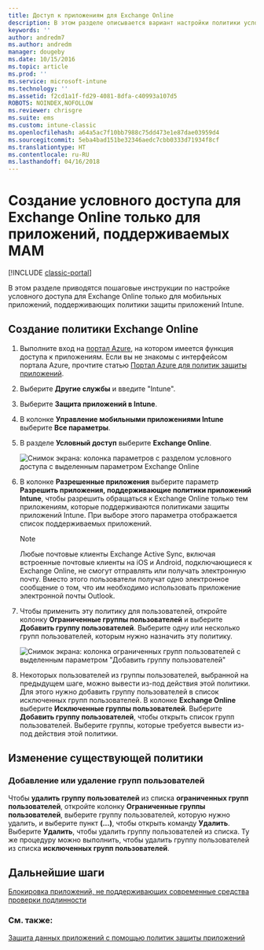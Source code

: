 ```yaml
---
title: Доступ к приложениям для Exchange Online
description: В этом разделе описывается вариант настройки политики условного доступа для приложений MAM.
keywords: ''
author: andredm7
ms.author: andredm
manager: dougeby
ms.date: 10/15/2016
ms.topic: article
ms.prod: ''
ms.service: microsoft-intune
ms.technology: ''
ms.assetid: f2cd1a1f-fd29-4081-8dfa-c40993a107d5
ROBOTS: NOINDEX,NOFOLLOW
ms.reviewer: chrisgre
ms.suite: ems
ms.custom: intune-classic
ms.openlocfilehash: a64a5ac7f10bb7988c75dd473e1e87dae03959d4
ms.sourcegitcommit: 5eba4bad151be32346aedc7cbb0333d71934f8cf
ms.translationtype: HT
ms.contentlocale: ru-RU
ms.lasthandoff: 04/16/2018
---
```

# <a name="create-an-exchange-online-conditional-access-to-only-allow-apps-supported-by-mam"></a>Создание условного доступа для Exchange Online только для приложений, поддерживаемых MAM

[!INCLUDE [classic-portal](../includes/classic-portal.md)]

В этом разделе приводятся пошаговые инструкции по настройке условного доступа для Exchange Online только для мобильных приложений, поддерживающих политики защиты приложений Intune.


## <a name="create-an-exchange-online-policy"></a>Создание политики Exchange Online
1.  Выполните вход на [портал Azure](https://portal.azure.com), на котором имеется функция доступа к приложениям. Если вы не знакомы с интерфейсом портала Azure, прочтите статью [Портал Azure для политик защиты приложений](azure-portal-for-microsoft-intune-mam-policies.md).

2.  Выберите **Другие службы** и введите "Intune".

3.  Выберите **Защита приложений в Intune**.

4.  В колонке **Управление мобильными приложениями Intune** выберите **Все параметры**.

5.  В разделе **Условный доступ** выберите **Exchange Online**.

    ![Снимок экрана: колонка параметров с разделом условного доступа с выделенным параметром Exchange Online](../media/MAM-conditional-access-1.png)

6. В колонке **Разрешенные приложения** выберите параметр **Разрешить приложения, поддерживающие политики приложений Intune**, чтобы разрешить обращаться к Exchange Online только тем приложениям, которые поддерживаются политиками защиты приложений Intune. При выборе этого параметра отображается список поддерживаемых приложений.

    >[!NOTE]
    >Любые почтовые клиенты Exchange Active Sync, включая встроенные почтовые клиенты на iOS и Android, подключающиеся к Exchange Online, не смогут отправлять или получать электронную почту. Вместо этого пользователи получат одно электронное сообщение о том, что им необходимо использовать приложение электронной почты Outlook.

7. Чтобы применить эту политику для пользователей, откройте колонку **Ограниченные группы пользователей** и выберите **Добавить группу пользователей**. Выберите одну или несколько групп пользователей, которым нужно назначить эту политику.

    ![Снимок экрана: колонка ограниченных групп пользователей с выделенным параметром "Добавить группу пользователей"](../media/mam-ca-add-user-group.png)

8. Некоторых пользователей из группы пользователей, выбранной на предыдущем шаге, можно вывести из-под действия этой политики. Для этого нужно добавить группу пользователей в список исключенных групп пользователей. В колонке **Exchange Online** выберите **Исключенные группы пользователей**. Выберите **Добавить группу пользователей**, чтобы открыть список групп пользователей. Выберите группы, которые требуется вывести из-под действия этой политики.  

## <a name="modify-an-existing-policy"></a>Изменение существующей политики
### <a name="add-or-delete-user-groups"></a>Добавление или удаление групп пользователей

Чтобы **удалить группу пользователей** из списка **ограниченных групп пользователей**, откройте колонку **Ограниченные группы пользователей**, выберите группу пользователей, которую нужно удалить, и выберите пункт **(...)**, чтобы открыть команду **Удалить**. Выберите **Удалить**, чтобы удалить группу пользователей из списка. Ту же процедуру можно выполнить, чтобы удалить группу пользователей из списка **исключенных групп пользователей**.


## <a name="next-steps"></a>Дальнейшие шаги
[Блокировка приложений, не поддерживающих современные средства проверки подлинности](block-apps-with-no-modern-authentication.md)
### <a name="see-also"></a>См. также:
[Защита данных приложений с помощью политик защиты приложений](protect-app-data-using-mobile-app-management-policies-with-microsoft-intune.md)
